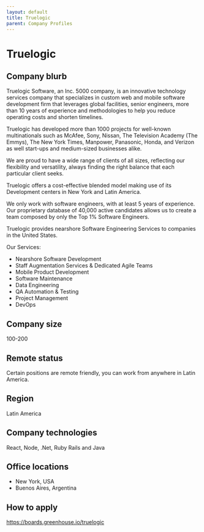 ```yaml
---
layout: default
title: Truelogic
parent: Company Profiles
---
```


# Truelogic

## Company blurb

Truelogic Software, an Inc. 5000 company,  is an innovative technology services company that specializes in custom web and mobile software development firm that leverages global facilities, senior engineers, more than 10 years of experience and methodologies to help you reduce operating costs and shorten timelines.

Truelogic has developed more than 1000 projects for well-known multinationals such as McAfee, Sony, Nissan, The Television Academy (The Emmys), The New York Times, Manpower, Panasonic, Honda, and Verizon as well start-ups and medium-sized businesses alike. 

We are proud to have a wide range of clients of all sizes, reflecting our flexibility and versatility, always finding the right balance that each particular client seeks.

Truelogic offers a cost-effective blended model making use of its Development centers in New York and Latin America.

We only work with software engineers, with at least 5 years of experience. Our proprietary database of 40,000 active candidates allows us to create a team composed by only the Top 1% Software Engineers.

Truelogic provides nearshore Software Engineering Services to companies in the United States. 

Our Services:
- Nearshore Software Development
- Staff Augmentation Services & Dedicated Agile Teams
- Mobile Product Development
- Software Maintenance
- Data Engineering
- QA Automation & Testing
- Project Management
- DevOps

## Company size

100-200

## Remote status

Certain positions are remote friendly, you can work from anywhere in Latin America.

## Region

Latin America

## Company technologies

React, Node, .Net, Ruby Rails and Java

## Office locations

- New York, USA
- Buenos Aires, Argentina

## How to apply

https://boards.greenhouse.io/truelogic